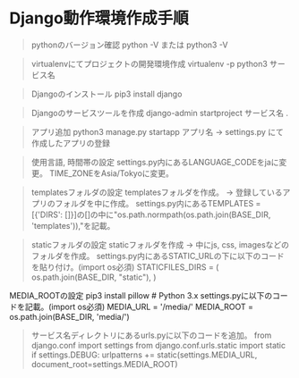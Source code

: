 # Django動作環境作成手順

> pythonのバージョン確認
python -V または python3 -V

> virtualenvにてプロジェクトの開発環境作成
virtualenv -p python3 サービス名

> Djangoのインストール
pip3 install django

> Djangoのサービスツールを作成
django-admin startproject サービス名 .

> アプリ追加
python3 manage.py startapp アプリ名 -> settings.py にて作成したアプリの登録

> 使用言語, 時間帯の設定
settings.py内にあるLANGUAGE_CODEをjaに変更。 TIME_ZONEをAsia/Tokyoに変更。

> templatesフォルダの設定
templatesフォルダを作成。 -> 登録しているアプリのフォルダを中に作成。
settings.py内にあるTEMPLATES = [{'DIRS': []}]の[]の中に"os.path.normpath(os.path.join(BASE_DIR, 'templates')),"を記載。

> staticフォルダの設定 staticフォルダを作成 -> 中にjs, css, imagesなどのフォルダを作成。 
settings.py内にあるSTATIC_URLの下に以下のコードを貼り付け。(import os必須) 
STATICFILES_DIRS = ( os.path.join(BASE_DIR, "static"), )

MEDIA_ROOTの設定 pip3 install pillow # Python 3.x settings.pyに以下のコードを記載。(import os必須) MEDIA_URL = '/media/' MEDIA_ROOT = os.path.join(BASE_DIR, 'media/')

> サービス名ディレクトリにあるurls.pyに以下のコードを追加。 
from django.conf import settings from django.conf.urls.static import static
if settings.DEBUG: urlpatterns += static(settings.MEDIA_URL, document_root=settings.MEDIA_ROOT)